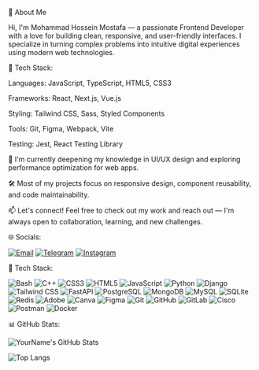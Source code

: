 👋 About Me

Hi, I'm Mohammad Hossein Mostafa — a passionate Frontend Developer with a love for building clean, responsive, and user-friendly interfaces. I specialize in turning complex problems into intuitive digital experiences using modern web technologies.

🔧 Tech Stack:

Languages: JavaScript, TypeScript, HTML5, CSS3

Frameworks: React, Next.js, Vue.js

Styling: Tailwind CSS, Sass, Styled Components

Tools: Git, Figma, Webpack, Vite

Testing: Jest, React Testing Library

🌱 I'm currently deepening my knowledge in UI/UX design and exploring performance optimization for web apps.

🛠️ Most of my projects focus on responsive design, component reusability, and code maintainability.

📫 Let's connect!
Feel free to check out my work and reach out — I'm always open to collaboration, learning, and new challenges.



🌐 Socials:

[![Email](https://img.shields.io/badge/Email-D14836?style=for-the-badge&logo=gmail&logoColor=white)](mailto:mhmostafa505@gmail.com)  [![Telegram](https://img.shields.io/badge/Telegram-26A5E4?style=for-the-badge&logo=telegram&logoColor=white)](https://t.me/ZonseWhakamateBegraben)  [![Instagram](https://img.shields.io/badge/Instagram-E4405F?style=for-the-badge&logo=instagram&logoColor=white)](https://www.instagram.com/owuraka7600/)  

🧰 Tech Stack:

![Bash](https://img.shields.io/badge/Bash-121011?style=for-the-badge&logo=gnubash&logoColor=white)
![C++](https://img.shields.io/badge/C++-00599C?style=for-the-badge&logo=cplusplus&logoColor=white)
![CSS3](https://img.shields.io/badge/CSS3-1572B6?style=for-the-badge&logo=css3&logoColor=white)
![HTML5](https://img.shields.io/badge/HTML5-E34F26?style=for-the-badge&logo=html5&logoColor=white)
![JavaScript](https://img.shields.io/badge/JavaScript-F7DF1E?style=for-the-badge&logo=javascript&logoColor=black)
![Python](https://img.shields.io/badge/Python-3776AB?style=for-the-badge&logo=python&logoColor=white)
![Django](https://img.shields.io/badge/Django-092E20?style=for-the-badge&logo=django&logoColor=white)
![Tailwind CSS](https://img.shields.io/badge/Tailwind_CSS-06B6D4?style=for-the-badge&logo=tailwindcss&logoColor=white)
![FastAPI](https://img.shields.io/badge/FastAPI-009688?style=for-the-badge&logo=fastapi&logoColor=white)
![PostgreSQL](https://img.shields.io/badge/PostgreSQL-336791?style=for-the-badge&logo=postgresql&logoColor=white)
![MongoDB](https://img.shields.io/badge/MongoDB-47A248?style=for-the-badge&logo=mongodb&logoColor=white)
![MySQL](https://img.shields.io/badge/MySQL-4479A1?style=for-the-badge&logo=mysql&logoColor=white)
![SQLite](https://img.shields.io/badge/SQLite-003B57?style=for-the-badge&logo=sqlite&logoColor=white)
![Redis](https://img.shields.io/badge/Redis-DC382D?style=for-the-badge&logo=redis&logoColor=white)
![Adobe](https://img.shields.io/badge/Adobe-FF0000?style=for-the-badge&logo=adobe&logoColor=white)
![Canva](https://img.shields.io/badge/Canva-00C4CC?style=for-the-badge&logo=canva&logoColor=white)
![Figma](https://img.shields.io/badge/Figma-F24E1E?style=for-the-badge&logo=figma&logoColor=white)
![Git](https://img.shields.io/badge/Git-F05032?style=for-the-badge&logo=git&logoColor=white)
![GitHub](https://img.shields.io/badge/GitHub-181717?style=for-the-badge&logo=github&logoColor=white)
![GitLab](https://img.shields.io/badge/GitLab-FCA121?style=for-the-badge&logo=gitlab&logoColor=white)
![Cisco](https://img.shields.io/badge/Cisco-1BA0D7?style=for-the-badge&logo=cisco&logoColor=white)
![Postman](https://img.shields.io/badge/Postman-FF6C37?style=for-the-badge&logo=postman&logoColor=white)
![Docker](https://img.shields.io/badge/Docker-2496ED?style=for-the-badge&logo=docker&logoColor=white)

📊 GitHub Stats:

![YourName's GitHub Stats](https://github-readme-stats.vercel.app/api?username=mhmostafa505&show_icons=true&theme=tokyonight)

![Top Langs](https://github-readme-stats.vercel.app/api/top-langs/?username=mhmostafa505&layout=compact&theme=tokyonight)


